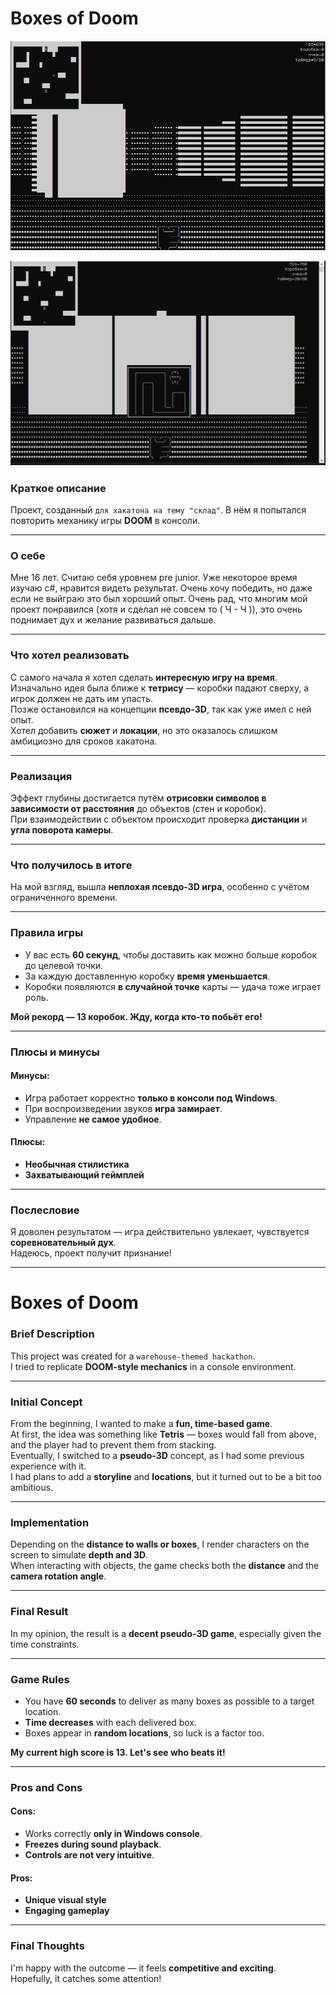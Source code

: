 # **Boxes of Doom**

![ezcv logo](https://github.com/StarredNaga/Boxes-of-doom/blob/master/GameScreenShot2.bmp)


![ezcv logo](https://github.com/StarredNaga/Boxes-of-doom/blob/master/GameScreenShot.bmp)

### Краткое описание

Проект, созданный `для хакатона на тему "склад"`. В нём я попытался повторить механику игры **DOOM** в консоли.

---

### О себе

Мне 16 лет. Считаю себя уровнем pre junior.
Уже некоторое время изучаю c#, нравится видеть результат.
Очень хочу победить, но даже если не выйграю это был хороший опыт.
Очень рад, что многим мой проект понравился (хотя и сделал не совсем то ( Ч - Ч )), это очень поднимает дух и желание развиваться дальше.

---

### Что хотел реализовать

С самого начала я хотел сделать **интересную игру на время**.  
Изначально идея была ближе к **тетрису** — коробки падают сверху, а игрок должен не дать им упасть.  
Позже остановился на концепции **псевдо-3D**, так как уже имел с ней опыт.  
Хотел добавить **сюжет** и **локации**, но это оказалось слишком амбициозно для сроков хакатона.

---

### Реализация

Эффект глубины достигается путём **отрисовки символов в зависимости от расстояния** до объектов (стен и коробок).  
При взаимодействии с объектом происходит проверка **дистанции** и **угла поворота камеры**.

---

### Что получилось в итоге

На мой взгляд, вышла **неплохая псевдо-3D игра**, особенно с учётом ограниченного времени.

---

### Правила игры

- У вас есть **60 секунд**, чтобы доставить как можно больше коробок до целевой точки.
- За каждую доставленную коробку **время уменьшается**.
- Коробки появляются **в случайной точке** карты — удача тоже играет роль.

**Мой рекорд — 13 коробок. Жду, когда кто-то побьёт его!**

---

### Плюсы и минусы

#### Минусы:
- Игра работает корректно **только в консоли под Windows**.
- При воспроизведении звуков **игра замирает**.
- Управление **не самое удобное**.

#### Плюсы:
- **Необычная стилистика**
- **Захватывающий геймплей**

---

### Послесловие

Я доволен результатом — игра действительно увлекает, чувствуется **соревновательный дух**.  
Надеюсь, проект получит признание!

---

# **Boxes of Doom**

### Brief Description

This project was created for a `warehouse-themed hackathon`.  
I tried to replicate **DOOM-style mechanics** in a console environment.

---

### Initial Concept

From the beginning, I wanted to make a **fun, time-based game**.  
At first, the idea was something like **Tetris** — boxes would fall from above, and the player had to prevent them from stacking.  
Eventually, I switched to a **pseudo-3D** concept, as I had some previous experience with it.  
I had plans to add a **storyline** and **locations**, but it turned out to be a bit too ambitious.

---

### Implementation

Depending on the **distance to walls or boxes**, I render characters on the screen to simulate **depth and 3D**.  
When interacting with objects, the game checks both the **distance** and the **camera rotation angle**.

---

### Final Result

In my opinion, the result is a **decent pseudo-3D game**, especially given the time constraints.

---

### Game Rules

- You have **60 seconds** to deliver as many boxes as possible to a target location.
- **Time decreases** with each delivered box.
- Boxes appear in **random locations**, so luck is a factor too.

**My current high score is 13. Let's see who beats it!**

---

### Pros and Cons

#### Cons:
- Works correctly **only in Windows console**.
- **Freezes during sound playback**.
- **Controls are not very intuitive**.

#### Pros:
- **Unique visual style**
- **Engaging gameplay**

---

### Final Thoughts

I'm happy with the outcome — it feels **competitive and exciting**.  
Hopefully, it catches some attention!
